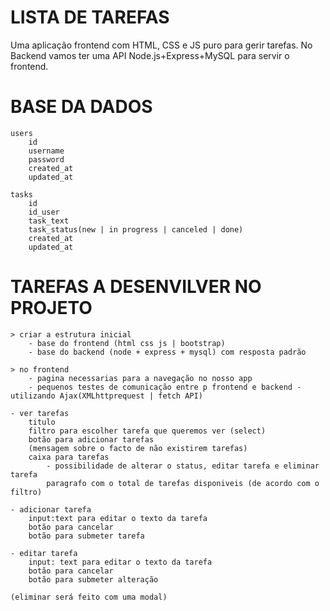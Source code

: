 # LISTA DE TAREFAS

Uma aplicação frontend com HTML, CSS e JS puro para gerir tarefas.
No Backend vamos ter uma API Node.js+Express+MySQL para servir o frontend.

# BASE DA DADOS     

    users
        id
        username
        password
        created_at
        updated_at

    tasks
        id
        id_user
        task_text
        task_status(new | in progress | canceled | done)
        created_at
        updated_at

# TAREFAS A DESENVILVER NO PROJETO

    > criar a estrutura inicial
        - base do frontend (html css js | bootstrap)
        - base do backend (node + express + mysql) com resposta padrão

    > no frontend
        - pagina necessarias para a navegação no nosso app
        - pequenos testes de comunicação entre p frontend e backend - utilizando Ajax(XMLhttprequest | fetch API)

    - ver tarefas
        titulo
        filtro para escolher tarefa que queremos ver (select)
        botão para adicionar tarefas
        (mensagem sobre o facto de não existirem tarefas)
        caixa para tarefas
            - possibilidade de alterar o status, editar tarefa e eliminar tarefa
            paragrafo com o total de tarefas disponiveis (de acordo com o filtro)

    - adicionar tarefa
        input:text para editar o texto da tarefa
        botão para cancelar
        botão para submeter tarefa

    - editar tarefa 
        input: text para editar o texto da tarefa
        botão para cancelar 
        botão para submeter alteração

    (eliminar será feito com uma modal)
